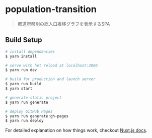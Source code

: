 # population-transition

> 都道府県別の総人口推移グラフを表示するSPA

## Build Setup

``` bash
# install dependencies
$ yarn install

# serve with hot reload at localhost:3000
$ yarn run dev

# build for production and launch server
$ yarn run build
$ yarn start

# generate static project
$ yarn run generate

# deploy GitHub Pages
$ yarn run generate:gh-pages
$ yarn run deploy
```

For detailed explanation on how things work, checkout [Nuxt.js docs](https://nuxtjs.org).
